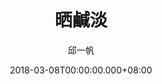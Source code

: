 ---
issue: 265
title: 晒鹹淡
author: 邱一帆
language: 四縣
date: 2018-03-08T00:00:00.000+08:00
topic: 飲食
difficulty: 2
wikidata: Q98096142
wikidata_link: https://www.wikidata.org/wiki/Q98096142
---